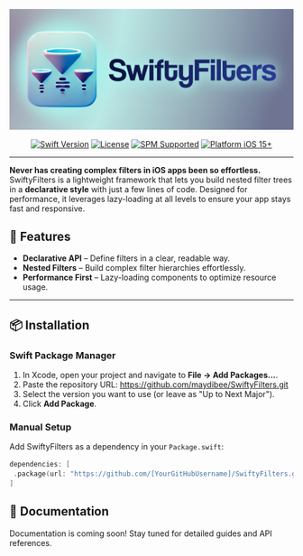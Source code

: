 <p align="center">
  <img src="SwiftyFiltersLogo.png" alt="SwiftyFilters Banner">
</p> <!-- Закрываем тег <p> для изображения -->

<p align="center">
  <a href="https://swift.org/"><img src="https://img.shields.io/badge/Swift-5.7+-orange.svg" alt="Swift Version"></a>
  <a href="https://github.com/maydibee/SwiftyFilters/blob/main/LICENSE"><img src="https://img.shields.io/badge/License-MIT-blue.svg" alt="License"></a>
  <a href="https://swift.org/package-manager/"><img src="https://img.shields.io/badge/SPM-Supported-brightgreen.svg" alt="SPM Supported"></a>
  <a href="https://developer.apple.com/ios/"><img src="https://img.shields.io/badge/Platform-iOS%2015%2B-lightgrey.svg" alt="Platform iOS 15+"></a>
</p>

---

**Never has creating complex filters in iOS apps been so effortless.**  
SwiftyFilters is a lightweight framework that lets you build nested filter trees in a **declarative style** with just a few lines of code. Designed for performance, it leverages lazy-loading at all levels to ensure your app stays fast and responsive.

## 🚀 Features

- **Declarative API** – Define filters in a clear, readable way.
- **Nested Filters** – Build complex filter hierarchies effortlessly.
- **Performance First** – Lazy-loading components to optimize resource usage.

---

## 📦 Installation

### Swift Package Manager

1. In Xcode, open your project and navigate to **File → Add Packages...**.
2. Paste the repository URL: 
https://github.com/maydibee/SwiftyFilters.git
3. Select the version you want to use (or leave as "Up to Next Major").
4. Click **Add Package**.

### Manual Setup

Add SwiftyFilters as a dependency in your `Package.swift`:
```swift
dependencies: [
 .package(url: "https://github.com/[YourGitHubUsername]/SwiftyFilters.git", from: "1.0.0")
]
```

## 📝 Documentation

Documentation is coming soon! Stay tuned for detailed guides and API references.

